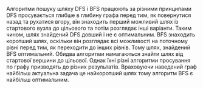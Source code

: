 Алгоритми пошуку шляху DFS і BFS працюють за різними принципами
DFS просувається глибше в глибину графа перед тим, як повернутися назад та рухатися вгору, він знаходить перший можливий шлях із стартового вузла до цільового та потім розглядає інші варіанти. 
Таким чином, шлях знайдений DFS довший і не є оптимальним.
BFS знаходить коротший шлях, оскільки він розглядає всі можливості на поточному рівні перед тим, як переходити до інших рівнів. Тому шлях, знайдений BFS оптимальний.
Обидва алгоритми намагаються знайти шлях від стартової вершини до цільової. Однак їхні різні алгоритми просування по графу призводять до різних результатів. 
Враховуючи наведений граф найбільш актуальна задача це найкоротший шлях тому алгоритм BFS є найбільш оптимальним.
